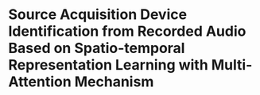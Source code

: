 # Source Acquisition Device Identification from Recorded Audio Based on Spatio-temporal Representation Learning with Multi-Attention Mechanism
